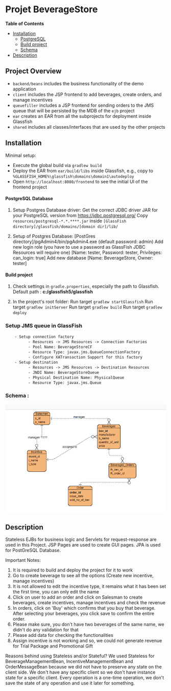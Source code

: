 
# Projet BeverageStore

**Table of Contents**  
- [Installation](#installation)
    - [PostgreSQL](#postgresql-database)
    - [Build project](#build-project)
    - [Schema](#schema-)
- [Description](#description)



## Project Overview

- `backend/beans` includes the business functionality of the demo application
- `client` includes the JSP frontend to add beverages, create orders, and manage incentives
- `queuefiller` includes a JSP frontend for sending orders to the JMS queue that will be persisted by the MDB of the `ejb` project
- `ear` creates an EAR from all the subprojects for deployment inside Glassfish
- `shared` includes all classes/interfaces that are used by the other projects


## Installation

Minimal setup:

- Execute the global build via `gradlew build`
- Deploy the EAR from `ear/build/libs` inside Glassfish, e.g., copy to `%GLASSFISH_HOME%\glassfish\domains\domain1\autodeploy`
- Open `http://localhost:8080/frontend` to see the initial UI of the frontend project

#### PostgreSQL Database
   1. Setup Postgres Database driver:
   Get the correct JDBC driver JAR for your PostgreSQL version from https://jdbc.postgresql.org/
   Copy `resources/postgresql-*.*.****.jar` inside `[GlassFish directory]/glassfish/domains/[domain dir]/lib/`

   2. Setup of Postgres Database:
   [PostGres directory]/pgAdmin4/bin/pgAdmin4.exe (default password: admin)
   Add new login role (you have to use a password as GlassFish JDBC Resources will require one) [Name: tester, Password: tester, Privileges: can_login: true]
   Add new database [Name: BeverageStore, Owner: tester]

#### Build project

1. Check settings in `gradle.properties`, especially the path to Glassfish.  
Default path : **c:/glassfish5/glassfish**

2. In the project's root folder:
Run target `gradlew startGlassfish`
Run target `gradlew initServer`
Run target `gradlew build`
Run target `gradlew deploy`

### Setup JMS queue in GlassFish
        - Setup connection factory
              - Resources -> JMS Resources -> Connection Factories
              - Pool Name: BeverageStoreCF
              - Resource Type: javax.jms.QueueConnectionFactory
              - Configure XATransaction Support for this factory
        - Setup destination  
              - Resources -> JMS Resources -> Destination Resources
              - JNDI Name: BeverageStoreQueue
              - Physical Destination Name: PhysicalQueue
              - Resource Type: javax.jms.Queue

### Schema :

![schema](Captureerd.PNG)



## Description
Stateless EJBs for business logic and Servlets for request-response are used in this Project. JSP Pages are used to create GUI pages. JPA is used for PostGreSQL Database.

Important Notes:
1. It is required to build and deploy the project for it to work
2. Go to create beverage to see all the options (Create new incentive, manage incentives)
3. It is not allowed to edit the incentive type, it remains what it has been set the first time, you can only edit the name
4. Click on user to add an order and click on Salesman to create beverages, create incentives, manage incentives and check the revenue
5. In orders, click on 'Buy' which confirms that you buy that beverage. After selecting your beverages, you click save to confirm the entire order.
6. Please make sure, you don't have two beverages of the same name, we didn't do any validation for that
7. Please add data for checking the functionalities
8. Assign incentive is not working and so, we could not generate revenue for Trial Package and Promotional Gift

Reasons behind using Stateless and/or Stateful?
We used Stateless for BeverageManagementBean, IncentiveManagementBean and OrderMessageBean because we did not have to preserve any state on the 
client side. We don't have any specific client so we don't have instance state for a specific client. Every operation is a one-time operation, we 
don't save the state of any operation and use it later for something.


